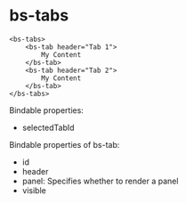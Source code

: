 # bs-tabs

```
<bs-tabs>
    <bs-tab header="Tab 1">
        My Content
    </bs-tab>
    <bs-tab header="Tab 2">
        My Content
    </bs-tab>
</bs-tabs>
```

Bindable properties:

- selectedTabId

Bindable properties of bs-tab:

- id
- header
- panel: Specifies whether to render a panel
- visible